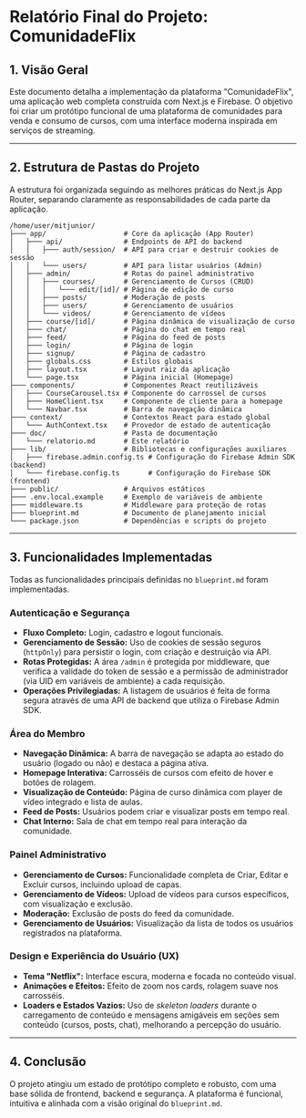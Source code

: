 # Relatório Final do Projeto: ComunidadeFlix

## 1. Visão Geral

Este documento detalha a implementação da plataforma "ComunidadeFlix", uma aplicação web completa construída com Next.js e Firebase. O objetivo foi criar um protótipo funcional de uma plataforma de comunidades para venda e consumo de cursos, com uma interface moderna inspirada em serviços de streaming.

---

## 2. Estrutura de Pastas do Projeto

A estrutura foi organizada seguindo as melhores práticas do Next.js App Router, separando claramente as responsabilidades de cada parte da aplicação.

```
/home/user/mitjunior/
├─── app/                   # Core da aplicação (App Router)
│   ├─── api/               # Endpoints de API do backend
│   │   ├─── auth/session/  # API para criar e destruir cookies de sessão
│   │   └─── users/         # API para listar usuários (Admin)
│   ├─── admin/             # Rotas do painel administrativo
│   │   ├─── courses/       # Gerenciamento de Cursos (CRUD)
│   │   │   └─── edit/[id]/ # Página de edição de curso
│   │   ├─── posts/         # Moderação de posts
│   │   ├─── users/         # Gerenciamento de usuários
│   │   └─── videos/        # Gerenciamento de vídeos
│   ├─── course/[id]/       # Página dinâmica de visualização de curso
│   ├─── chat/              # Página do chat em tempo real
│   ├─── feed/              # Página do feed de posts
│   ├─── login/             # Página de login
│   ├─── signup/            # Página de cadastro
│   ├─── globals.css        # Estilos globais
│   ├─── layout.tsx         # Layout raiz da aplicação
│   └─── page.tsx           # Página inicial (Homepage)
├─── components/            # Componentes React reutilizáveis
│   ├─── CourseCarousel.tsx # Componente do carrossel de cursos
│   ├─── HomeClient.tsx     # Componente de cliente para a homepage
│   └─── Navbar.tsx         # Barra de navegação dinâmica
├─── context/               # Contextos React para estado global
│   └─── AuthContext.tsx    # Provedor de estado de autenticação
├─── doc/                   # Pasta de documentação
│   └─── relatorio.md       # Este relatório
├─── lib/                   # Bibliotecas e configurações auxiliares
│   ├─── firebase.admin.config.ts # Configuração do Firebase Admin SDK (backend)
│   └─── firebase.config.ts       # Configuração do Firebase SDK (frontend)
├─── public/                # Arquivos estáticos
├─── .env.local.example     # Exemplo de variáveis de ambiente
├─── middleware.ts          # Middleware para proteção de rotas
├─── blueprint.md           # Documento de planejamento inicial
└─── package.json           # Dependências e scripts do projeto
```

---

## 3. Funcionalidades Implementadas

Todas as funcionalidades principais definidas no `blueprint.md` foram implementadas.

### Autenticação e Segurança
- **Fluxo Completo:** Login, cadastro e logout funcionais.
- **Gerenciamento de Sessão:** Uso de cookies de sessão seguros (`httpOnly`) para persistir o login, com criação e destruição via API.
- **Rotas Protegidas:** A área `/admin` é protegida por middleware, que verifica a validade do token de sessão e a permissão de administrador (via UID em variáveis de ambiente) a cada requisição.
- **Operações Privilegiadas:** A listagem de usuários é feita de forma segura através de uma API de backend que utiliza o Firebase Admin SDK.

### Área do Membro
- **Navegação Dinâmica:** A barra de navegação se adapta ao estado do usuário (logado ou não) e destaca a página ativa.
- **Homepage Interativa:** Carrosséis de cursos com efeito de hover e botões de rolagem.
- **Visualização de Conteúdo:** Página de curso dinâmica com player de vídeo integrado e lista de aulas.
- **Feed de Posts:** Usuários podem criar e visualizar posts em tempo real.
- **Chat Interno:** Sala de chat em tempo real para interação da comunidade.

### Painel Administrativo
- **Gerenciamento de Cursos:** Funcionalidade completa de Criar, Editar e Excluir cursos, incluindo upload de capas.
- **Gerenciamento de Vídeos:** Upload de vídeos para cursos específicos, com visualização e exclusão.
- **Moderação:** Exclusão de posts do feed da comunidade.
- **Gerenciamento de Usuários:** Visualização da lista de todos os usuários registrados na plataforma.

### Design e Experiência do Usuário (UX)
- **Tema "Netflix":** Interface escura, moderna e focada no conteúdo visual.
- **Animações e Efeitos:** Efeito de zoom nos cards, rolagem suave nos carrosséis.
- **Loaders e Estados Vazios:** Uso de *skeleton loaders* durante o carregamento de conteúdo e mensagens amigáveis em seções sem conteúdo (cursos, posts, chat), melhorando a percepção do usuário.

---

## 4. Conclusão

O projeto atingiu um estado de protótipo completo e robusto, com uma base sólida de frontend, backend e segurança. A plataforma é funcional, intuitiva e alinhada com a visão original do `blueprint.md`.
